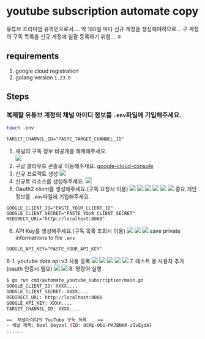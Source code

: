 # youtube subscription automate copy
유튜브 프리미엄 유목민으로서.... 약 180일 마다 신규 계정을 생성해야하므로...
구 계정의 구독 목록을 신규 계정에 일괄 등록하기 위함....ㅎ
## requirements
1. google cloud registration
2. golang version `1.23.0`


## Steps
### 복제할 유튜브 계정의 채널 아이디 정보를 `.env`파일에 기입해주세요.
```bash
touch .env
```
```.env
TARGET_CHANNEL_ID="PASTE_TARGET_CHANNEL_ID"
```

1. 채널의 구독 정보 비공개를 해제해주세요.<br/>
![ ](./screenshots/00_사전조치사항.png)
2. 구글 클라우드 콘솔로 이동해주세요. [google-cloud-console](https://console.cloud.google.com/welcome?hl=ko&inv=1&invt=Ab0cDg)
3. 신규 프로젝트 생성 ![](./screenshots/01_리소스%20생성.png)
4. 신규로 리소스를 생성해주세요. ![](./screenshots/01-1.png)
5. Oauth2 client를 생성해주세요.(구독 요청시 이용)
![](./screenshots/02_0oauth%20클라이언트%20만들기.png)
![](./screenshots/02-1.png)
![](./screenshots/02-2.png)
![](./screenshots/02-3.png)
![](./screenshots/02-4.png)
![](./screenshots/02-5.png)
중요 개인 정보를 `.env`파일에 기입해주세요.
```.env
GOOGLE_CLIENT_ID="PASTE_YOUR_CLIENT_ID"
GOOGLE_CLIENT_SECRET="PASTE_YOUR_CLIENT_SECRET"
REDIRECT_URL="http://localhost:8080"
```
6. API Key를 생성해주세요.(구독 목록 조회시 이용)
![](./screenshots/03-0APIKEY만들기.png)
![](./screenshots/03-1.png)
![](./screenshots/03-2.png)
save private informations to file `.env`
```.env
GOOGLE_API_KEY="PASTE_YOUR_API_KEY"
```
6-1. youtube data api v3 사용 등록
![](./screenshots/03-3.png)
![](./screenshots/03-4.png)
![](./screenshots/03-5.png)
![](./screenshots/03-6.png)
![](./screenshots/03-7.png)
7. 테스트 용 사용자 추가(oauth 인증시 필요)
![](./screenshots/04_앱게시.png)
![](./screenshots/04-2.png)
8. 명령어 실행
```bash
$ go run cmd/automate_youtube_subscription/main.go
GOOGLE_CLIENT_ID: XXXX....
GOOGLE_CLIENT_SECRET: XXXX....
REDIRECT_URL: http://localhost:8080
GOOGLE_API_KEY: XXXX....
TARGET_CHANNEL_ID: XXXX....

==	채널아이디의 YouTube 구독 목록	==
- 채널 제목: Noel Deyzel (ID: UCMp-0bU-PA7BNNR-zIvEydA)
......
```